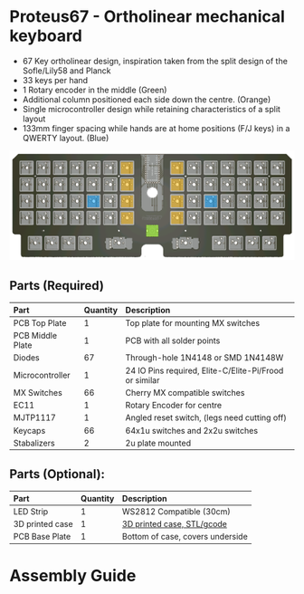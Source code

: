 # Proteus67 - Ortholinear mechanical keyboard

* 67 Key ortholinear design, inspiration taken from the split design of the Sofle/Lily58 and Planck
* 33 keys per hand
* 1 Rotary encoder in the middle (Green)
* Additional column positioned each side down the centre. (Orange)
* Single microcontroller design while retaining characteristics of a split layout
* 133mm finger spacing while hands are at home positions (F/J keys) in a QWERTY layout. (Blue)

![PCB](https://github.com/gzowski/Proteus67/blob/main/Images/TopPlate.png?raw=true)

## Parts (Required)

| Part | Quantity     | Description                | 
| :-------- | :------- | :------------------------- |
| PCB Top Plate | 1 | Top plate for mounting MX switches |
| PCB Middle Plate | 1 | PCB with all solder points |
| Diodes| 67  | Through-hole 1N4148 or SMD 1N4148W |
| Microcontroller | 1 | 24 IO Pins required, Elite-C/Elite-Pi/Frood or similar |
| MX Switches | 66 | Cherry MX compatible switches |
| EC11 | 1 | Rotary Encoder for centre |
| MJTP1117 | 1 | Angled reset switch, (legs need cutting off) |
| Keycaps | 66 | 64x1u switches and 2x2u switches |
| Stabalizers | 2 | 2u plate mounted |

## Parts (Optional):
| Part | Quantity     | Description                |
| :-------- | :------- | :------------------------- |
| LED Strip | 1 | WS2812 Compatible (30cm) |
| 3D printed case | 1 | [3D printed case, STL/gcode](https://github.com/gzowski/Proteus67/tree/main/3D%20printed%20case) |
| PCB Base Plate | 1 | Bottom of case, covers underside |

# Assembly Guide


